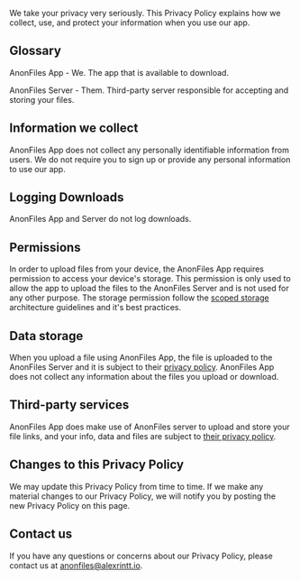 
We take your privacy very seriously. This Privacy Policy explains how we collect, use, and protect your information when you use our app.

## Glossary

AnonFiles App - We. The app that is available to download.

AnonFiles Server - Them. Third-party server responsible for accepting and storing your files.

## Information we collect

AnonFiles App does not collect any personally identifiable information from users. We do not require you to sign up or provide any personal information to use our app.

## Logging Downloads

AnonFiles App and Server do not log downloads.

## Permissions

In order to upload files from your device, the AnonFiles App requires permission to access your device's storage. This permission is only used to allow the app to upload the files to the AnonFiles Server and is not used for any other purpose. The storage permission follow the [scoped storage](https://source.android.com/docs/core/storage/scoped) architecture guidelines and it's best practices.

## Data storage

When you upload a file using AnonFiles App, the file is uploaded to the AnonFiles Server and it is subject to their [privacy policy](https://anonfiles.com/terms). AnonFiles App does not collect any information about the files you upload or download.

## Third-party services

AnonFiles App does make use of AnonFiles server to upload and store your file links, and your info, data and files are subject to [their privacy policy](https://anonfiles.com/terms).

## Changes to this Privacy Policy

We may update this Privacy Policy from time to time. If we make any material changes to our Privacy Policy, we will notify you by posting the new Privacy Policy on this page.

## Contact us

If you have any questions or concerns about our Privacy Policy, please contact us at [anonfiles@alexrintt.io](mailto://anonfiles@alexrintt.io).
